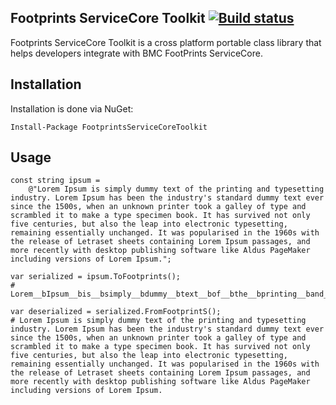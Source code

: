 ## Footprints ServiceCore Toolkit [![Build status](https://ci.appveyor.com/api/projects/status/12gnnje4p39vmbqu?svg=true)](https://ci.appveyor.com/project/ghuntley/footprints-servicecore-toolkit)

Footprints ServiceCore Toolkit is a cross platform portable class library that helps developers integrate with BMC FootPrints ServiceCore.

## Installation

Installation is done via NuGet:

    Install-Package FootprintsServiceCoreToolkit

## Usage


    const string ipsum =
        @"Lorem Ipsum is simply dummy text of the printing and typesetting industry. Lorem Ipsum has been the industry's standard dummy text ever since the 1500s, when an unknown printer took a galley of type and scrambled it to make a type specimen book. It has survived not only five centuries, but also the leap into electronic typesetting, remaining essentially unchanged. It was popularised in the 1960s with the release of Letraset sheets containing Lorem Ipsum passages, and more recently with desktop publishing software like Aldus PageMaker including versions of Lorem Ipsum.";

    var serialized = ipsum.ToFootprints();
    # Lorem__bIpsum__bis__bsimply__bdummy__btext__bof__bthe__bprinting__band__btypesetting__bindustry__d__bLorem__bIpsum__bhas__bbeen__bthe__bindustry__as__bstandard__bdummy__btext__bever__bsince__bthe__b1500s__M__bwhen__ban__bunknown__bprinter__btook__ba__bgalley__bof__btype__band__bscrambled__bit__bto__bmake__ba__btype__bspecimen__bbook__d__bIt__bhas__bsurvived__bnot__bonly__bfive__bcenturies__M__bbut__balso__bthe__bleap__binto__belectronic__btypesetting__M__bremaining__bessentially__bunchanged__d__bIt__bwas__bpopularised__bin__bthe__b1960s__bwith__bthe__brelease__bof__bLetraset__bsheets__bcontaining__bLorem__bIpsum__bpassages__M__band__bmore__brecently__bwith__bdesktop__bpublishing__bsoftware__blike__bAldus__bPageMaker__bincluding__bversions__bof__bLorem__bIpsum__d

    var deserialized = serialized.FromFootprintS();
    # Lorem Ipsum is simply dummy text of the printing and typesetting industry. Lorem Ipsum has been the industry's standard dummy text ever since the 1500s, when an unknown printer took a galley of type and scrambled it to make a type specimen book. It has survived not only five centuries, but also the leap into electronic typesetting, remaining essentially unchanged. It was popularised in the 1960s with the release of Letraset sheets containing Lorem Ipsum passages, and more recently with desktop publishing software like Aldus PageMaker including versions of Lorem Ipsum.

  
